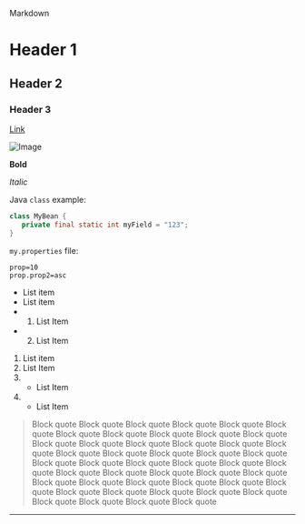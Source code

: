 Markdown

# Header 1
## Header 2
### Header 3

[Link](https://google.com)

![Image ](http://zxspectrum.online/zxcat/dizzy-down_the_rapids1.gif)

**Bold**

_Italic_

Java `class` example:
```java
class MyBean {
   private final static int myField = "123";
}
```

`my.properties` file:
```properties
prop=10
prop.prop2=asc
```

* List item
* List item
* 1. List Item
* 2. List Item

1. List item
1. List Item
1. * List Item
1. * List Item

> Block quote Block quote Block quote Block quote Block quote Block quote Block quote Block quote Block quote Block quote Block quote Block quote Block quote Block quote Block quote Block quote Block quote Block quote Block quote Block quote Block quote Block quote Block quote Block quote Block quote Block quote Block quote Block quote Block quote Block quote Block quote Block quote Block quote Block quote Block quote Block quote Block quote Block quote Block quote Block quote Block quote Block quote Block quote Block quote Block quote Block quote Block quote Block quote


***

